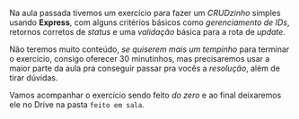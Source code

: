 
Na aula passada tivemos um exercício para fazer um *CRUDzinho* simples usando **Express**, com alguns critérios básicos como *gerenciamento de IDs*, retornos corretos de *status* e uma *validação* básica para a rota de *update*.

Não teremos muito conteúdo, *se quiserem mais um tempinho* para terminar o exercício, consigo oferecer 30 minutinhos, mas precisaremos usar a maior parte da aula pra conseguir passar pra vocês a *resolução*, além de tirar dúvidas.

Vamos acompanhar o exercício sendo feito *do zero* e ao final deixaremos ele no Drive na pasta `feito em sala`.